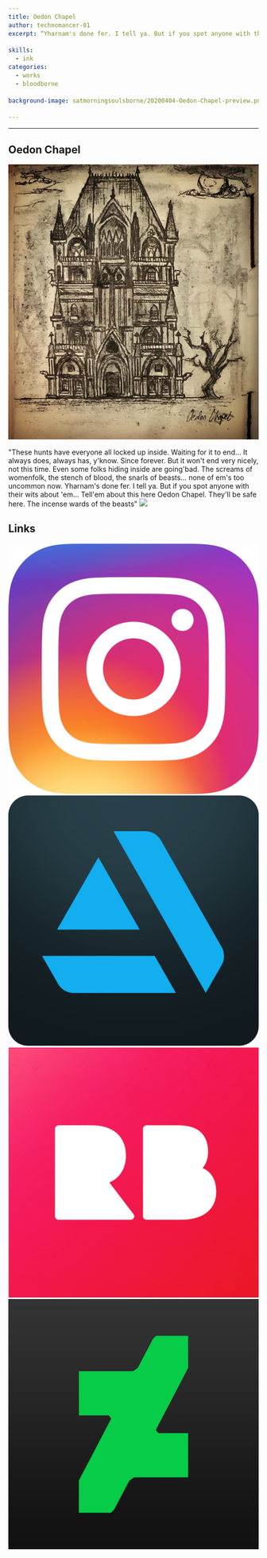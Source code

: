 ```yaml
---
title: Oedon Chapel
author: technomancer-01
excerpt: “Yharnam's done fer. I tell ya. But if you spot anyone with their wits about 'em... Tell'em about this here Oedon Chapel. They'll be safe here. The incense wards of the beasts"

skills:
  - ink
categories:
  - works
  - bloodborne

background-image: satmorningsoulsborne/20200404-Oedon-Chapel-preview.png

---
```

---
<script>
function myFunction(imgs) {
  var expandImg = document.getElementById("expandedImg");
  var imgText = document.getElementById("imgtext");
  expandImg.src = imgs.src;
  imgText.innerHTML = imgs.alt;
  expandImg.parentElement.style.display = "block";
}
</script>
<style>
  small{
    font-size: 10px;
  }
  /* The expanding image container */
.container {
  display: none;

  z-index: 10;
  margin-left: auto;
  margin-right: auto;

  position: fixed;
  top: 10%;
  left: 10%;
  width: 80vw;
  overflow-y: scroll;
  overflow-x: scroll;
  bottom: 3%;
}



/* Expanding image text */
#imgtext {
  position: absolute;
  bottom: 15px;
  left: 15px;
  color: white;
  font-size: 20px;
}

/* Closable button inside the expanded image */
.closebtn {
  position: absolute;
  top: 10px;
  right: 15px;
  color: white;
  font-size: 35px;
  cursor: pointer;
}
  </style>
  <link rel="stylesheet" href="https://cdnjs.cloudflare.com/ajax/libs/font-awesome/4.7.0/css/font-awesome.min.css">



## Oedon Chapel

<img class="imageDisplay" src="/images/satmorningsoulsborne/20200404-Oedon-Chapel.png" onclick="myFunction(this);">

"These hunts have everyone all locked up inside. Waiting for it to end... It always does, always has, y'know. Since forever. But it won't end very nicely, not this time. Even some folks hiding inside are going'bad. The screams of womenfolk, the stench of blood, the snarls of beasts... none of em's too uncommon now. Yharnam's done fer. I tell ya. But if you spot anyone with their wits about 'em... Tell'em about this here Oedon Chapel. They'll be safe here. The incense wards of the beasts"
<img class="imageDisplay" src="/images/satmorningsoulsborne/20240427-Oedon-Chapel-Dweller.png" onclick="myFunction(this);">



## Links
<a href="https://www.instagram.com/p/CvAZM6YOjJ_/?igshid=MzRlODBiNWFlZA=="><img class="social-media-icons" src="/images/social-media-icons/social-media-icon-instagram.png"></a>
<a href="https://www.artstation.com/technomancer-01"><img class="social-media-icons" src="/images/social-media-icons/social-media-icon-artstation.png"></a>
<a href="https://www.redbubble.com/people/technomancer-01/shop/"><img class="social-media-icons" src="/images/social-media-icons/social-media-icon-redbubble.png"></a>
<a href="https://www.deviantart.com/technomancer-01"><img class="social-media-icons" src="/images/social-media-icons/social-media-icon-deviantart.png"></a>

